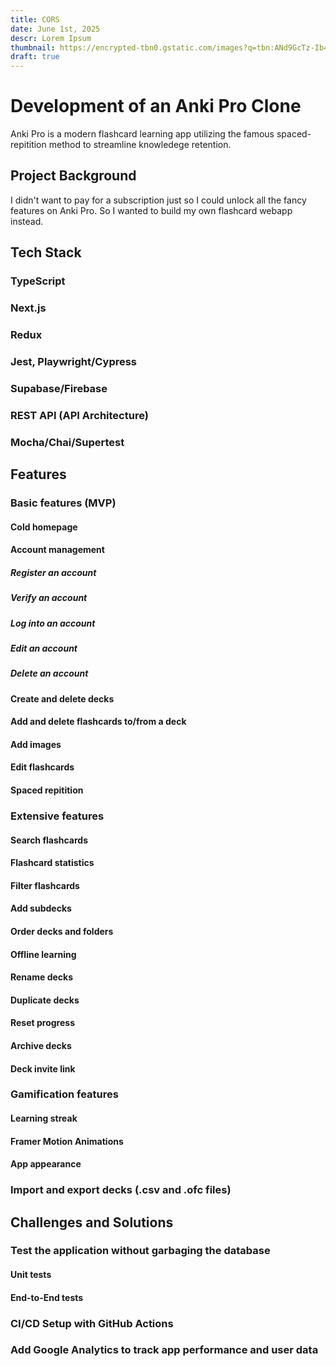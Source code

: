 ```yaml
---
title: CORS
date: June 1st, 2025
descr: Lorem Ipsum
thumbnail: https://encrypted-tbn0.gstatic.com/images?q=tbn:ANd9GcTz-Ib4uCztJBiBwaDiEsD4dKzUOlkgP_YRvQ&s
draft: true
---
```


# Development of an Anki Pro Clone

Anki Pro is a modern flashcard learning app utilizing the famous spaced-repitition method to streamline knowledege retention.

## Project Background

I didn't want to pay for a subscription just so I could unlock all the fancy features on Anki Pro. So I wanted to build my own flashcard webapp instead.

## Tech Stack

### TypeScript

### Next.js

### Redux

### Jest, Playwright/Cypress

### Supabase/Firebase

### REST API (API Architecture)

### Mocha/Chai/Supertest

## Features

### Basic features (MVP)

#### Cold homepage

#### Account management

##### Register an account

##### Verify an account

##### Log into an account

##### Edit an account

##### Delete an account

#### Create and delete decks

#### Add and delete flashcards to/from a deck

#### Add images

#### Edit flashcards

#### Spaced repitition

### Extensive features

#### Search flashcards

#### Flashcard statistics

#### Filter flashcards

#### Add subdecks

#### Order decks and folders

#### Offline learning

#### Rename decks

#### Duplicate decks

#### Reset progress

#### Archive decks

#### Deck invite link

### Gamification features

#### Learning streak

#### Framer Motion Animations

#### App appearance

### Import and export decks (.csv and .ofc files)

## Challenges and Solutions

### Test the application without garbaging the database

#### Unit tests

#### End-to-End tests

### CI/CD Setup with GitHub Actions

### Add Google Analytics to track app performance and user data
